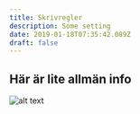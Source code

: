 ```yaml
---
title: Skrivregler
description: Some setting
date: 2019-01-18T07:35:42.089Z
draft: false
---
```

## Här är lite allmän info

![alt text](/images/uploads/screenshot-2019-01-17-14.02.04.png "Mappar och filer")
